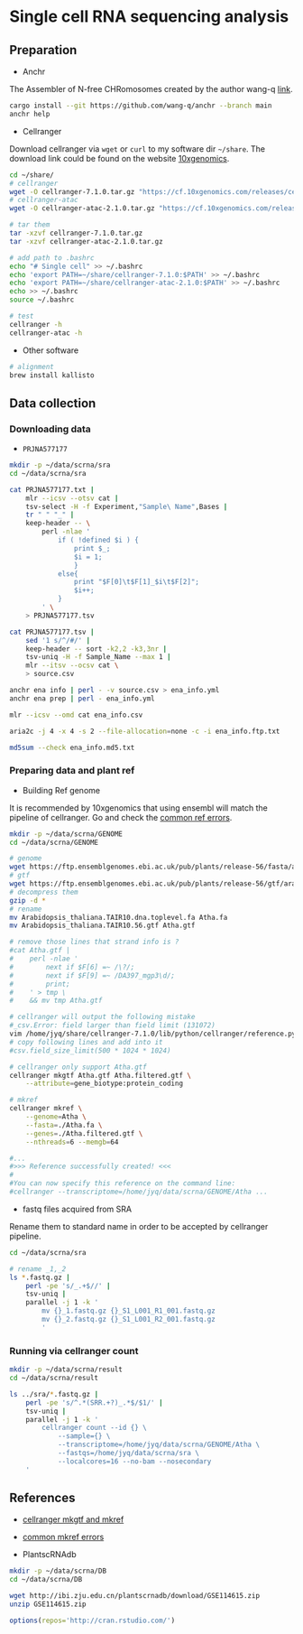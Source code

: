 # Single cell RNA sequencing analysis

## Preparation

- Anchr

The Assembler of N-free CHRomosomes created by the author wang-q [link](https://github.com/wang-q/anchr).

```bash
cargo install --git https://github.com/wang-q/anchr --branch main
anchr help
```

- Cellranger
 
Download cellranger via `wget` or `curl` to my software dir `~/share`. The download link could be found on the website [10xgenomics](https://support.10xgenomics.com/single-cell-gene-expression/software/overview/welcome).

```bash
cd ~/share/
# cellranger
wget -O cellranger-7.1.0.tar.gz "https://cf.10xgenomics.com/releases/cell-exp/cellranger-7.1.0.tar.gz?Expires=1680805080&Policy=eyJTdGF0ZW1lbnQiOlt7IlJlc291cmNlIjoiaHR0cHM6Ly9jZi4xMHhnZW5vbWljcy5jb20vcmVsZWFzZXMvY2VsbC1leHAvY2VsbHJhbmdlci03LjEuMC50YXIuZ3oiLCJDb25kaXRpb24iOnsiRGF0ZUxlc3NUaGFuIjp7IkFXUzpFcG9jaFRpbWUiOjE2ODA4MDUwODB9fX1dfQ__&Signature=i6cFr79khQt8vYd-lOuN6YiHDMt5~qvtN0DGaSlzZ7lf676CYdL-~msHdxFp1sNQESSGY1GvRF5hBNUzt7OcmNDqz4mDTiPDRrHj3-nkcDmS1YnWqaxXTS7M95pjdRjqt8udJjALr3YKHeZN8uJU6TNf1IIsm7Jgqr5eSM7dJGlFnwPLAz9rzFADKOaeDTG5a-CuEq8-7GL4cbjyNzshvFOThmAUnYFbKQfjennorucsdYD1B2AlJEiEtEykaKUeQ4DhVZZose51R6qMkFj4iCFgMjdB4EgcRyvNkmIQ6j4kZZsEJl6CF8hROOYckalVk1EKlod9LQTHf3fCD3Zlkg__&Key-Pair-Id=APKAI7S6A5RYOXBWRPDA"
# cellranger-atac
wget -O cellranger-atac-2.1.0.tar.gz "https://cf.10xgenomics.com/releases/cell-atac/cellranger-atac-2.1.0.tar.gz?Expires=1680813186&Policy=eyJTdGF0ZW1lbnQiOlt7IlJlc291cmNlIjoiaHR0cHM6Ly9jZi4xMHhnZW5vbWljcy5jb20vcmVsZWFzZXMvY2VsbC1hdGFjL2NlbGxyYW5nZXItYXRhYy0yLjEuMC50YXIuZ3oiLCJDb25kaXRpb24iOnsiRGF0ZUxlc3NUaGFuIjp7IkFXUzpFcG9jaFRpbWUiOjE2ODA4MTMxODZ9fX1dfQ__&Signature=dHBrc-5MMWr-6hTLwDIgorZIupXByEcbI6jjA8hQTsd1aWOfgHGUKXGKsukjmw2zp8ehD2yxduUmpuMyIymctkIEuavk6jYSHS6mekyi8S0hKfE9qk8Zya-VP8gIyqVy5LaFgtFdt164-yVBKjA9kLVdBJ5qghs2WNOhJqQ2es~iH8rdb5L2OSjdv0hHTIuypMQobOKSt27kKfOPtbV-f~~g1d1MxrgBJJXu7JDS-QwLwqbU3eDUPz2IE5XqmsFYEkxAlOlYszdv-kIGxc37AvwBavMJfMzJqIlcVvi53N4szZGqqQ4V4f-p8q0oh2RYJA-fe3sOFK6fBYI0gFeeeQ__&Key-Pair-Id=APKAI7S6A5RYOXBWRPDA"

# tar them
tar -xzvf cellranger-7.1.0.tar.gz
tar -xzvf cellranger-atac-2.1.0.tar.gz

# add path to .bashrc
echo "# Single cell" >> ~/.bashrc
echo 'export PATH=~/share/cellranger-7.1.0:$PATH' >> ~/.bashrc
echo 'export PATH=~/share/cellranger-atac-2.1.0:$PATH' >> ~/.bashrc
echo >> ~/.bashrc
source ~/.bashrc

# test
cellranger -h
cellranger-atac -h
```

- Other software

```bash
# alignment
brew install kallisto
```

## Data collection

### Downloading data

- `PRJNA577177`

```bash
mkdir -p ~/data/scrna/sra
cd ~/data/scrna/sra

cat PRJNA577177.txt |
    mlr --icsv --otsv cat |
    tsv-select -H -f Experiment,"Sample\ Name",Bases |
    tr " " "_" |
    keep-header -- \
        perl -nlae '
            if ( !defined $i ) {
                print $_;
                $i = 1;
                }
            else{
                print "$F[0]\t$F[1]_$i\t$F[2]";
                $i++;
            }
        ' \
    > PRJNA577177.tsv

cat PRJNA577177.tsv |
    sed '1 s/^/#/' |
    keep-header -- sort -k2,2 -k3,3nr |
    tsv-uniq -H -f Sample_Name --max 1 |
    mlr --itsv --ocsv cat \
    > source.csv

anchr ena info | perl - -v source.csv > ena_info.yml
anchr ena prep | perl - ena_info.yml

mlr --icsv --omd cat ena_info.csv

aria2c -j 4 -x 4 -s 2 --file-allocation=none -c -i ena_info.ftp.txt

md5sum --check ena_info.md5.txt
```

### Preparing data and plant ref

- Building Ref genome

It is recommended by 10xgenomics that using ensembl will match the pipeline of cellranger. Go and check the [common ref errors](https://kb.10xgenomics.com/hc/en-us/articles/4707448154381-Common-mkref-errors-when-building-custom-reference-from-NCBI-UCSC-or-RefSeq-genomes).

```bash
mkdir -p ~/data/scrna/GENOME
cd ~/data/scrna/GENOME

# genome
wget https://ftp.ensemblgenomes.ebi.ac.uk/pub/plants/release-56/fasta/arabidopsis_thaliana/dna/Arabidopsis_thaliana.TAIR10.dna.toplevel.fa.gz
# gtf
wget https://ftp.ensemblgenomes.ebi.ac.uk/pub/plants/release-56/gtf/arabidopsis_thaliana/Arabidopsis_thaliana.TAIR10.56.gtf.gz
# decompress them
gzip -d *
# rename
mv Arabidopsis_thaliana.TAIR10.dna.toplevel.fa Atha.fa
mv Arabidopsis_thaliana.TAIR10.56.gtf Atha.gtf

# remove those lines that strand info is ?
#cat Atha.gtf |
#    perl -nlae '
#        next if $F[6] =~ /\?/;
#        next if $F[9] =~ /DA397_mgp3\d/;
#        print;
#    ' > tmp \
#    && mv tmp Atha.gtf

# cellranger will output the following mistake
#_csv.Error: field larger than field limit (131072)
vim /home/jyq/share/cellranger-7.1.0/lib/python/cellranger/reference.py
# copy following lines and add into it
#csv.field_size_limit(500 * 1024 * 1024)

# cellranger only support Atha.gtf
cellranger mkgtf Atha.gtf Atha.filtered.gtf \
    --attribute=gene_biotype:protein_coding

# mkref
cellranger mkref \
    --genome=Atha \
    --fasta=./Atha.fa \
    --genes=./Atha.filtered.gtf \
    --nthreads=6 --memgb=64

#...
#>>> Reference successfully created! <<<
#
#You can now specify this reference on the command line:
#cellranger --transcriptome=/home/jyq/data/scrna/GENOME/Atha ...
```

- fastq files acquired from SRA

Rename them to standard name in order to be accepted by cellranger pipeline.

```bash
cd ~/data/scrna/sra

# rename _1,_2
ls *.fastq.gz |
    perl -pe 's/_.+$//' |
    tsv-uniq |
    parallel -j 1 -k '
        mv {}_1.fastq.gz {}_S1_L001_R1_001.fastq.gz
        mv {}_2.fastq.gz {}_S1_L001_R2_001.fastq.gz
        '
```

### Running via cellranger count

```bash
mkdir -p ~/data/scrna/result
cd ~/data/scrna/result

ls ../sra/*.fastq.gz |
    perl -pe 's/^.*(SRR.+?)_.*$/$1/' |
    tsv-uniq |
    parallel -j 1 -k '
        cellranger count --id {} \
            --sample={} \
            --transcriptome=/home/jyq/data/scrna/GENOME/Atha \
            --fastqs=/home/jyq/data/scrna/sra \
            --localcores=16 --no-bam --nosecondary
    '
```


## References

- [cellranger mkgtf and mkref](https://blog.csdn.net/flashan_shensanceng/article/details/115718337)
- [common mkref errors](https://kb.10xgenomics.com/hc/en-us/articles/4707448154381-Common-mkref-errors-when-building-custom-reference-from-NCBI-UCSC-or-RefSeq-genomes)

- PlantscRNAdb

```bash
mkdir -p ~/data/scrna/DB
cd ~/data/scrna/DB

wget http://ibi.zju.edu.cn/plantscrnadb/download/GSE114615.zip
unzip GSE114615.zip
```

```R
options(repos='http://cran.rstudio.com/')
```
